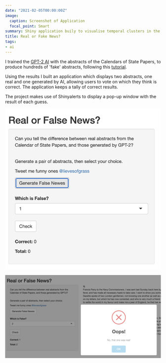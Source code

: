 ```yaml
---
date: "2021-02-05T00:00:00Z"
image:
  caption: Screenshot of Application
  focal_point: Smart
summary: Shiny application buily to visualise temporal clusters in the State Papers network
title: Real or Fake News?
tags:
- ai
---
```


I trained the [GPT-2 AI](https://openai.com/blog/better-language-models/) with the abstracts of the Calendars of State Papers, to produce hundreds of 'fake' abstracts, following this [tutorial](https://minimaxir.com/2019/09/howto-gpt2/).

Using the results I built an application which displays two abstracts, one real and one generated by AI, allowing users to vote on which they think is correct. The application keeps a tally of correct results.

The project makes use of Shinyalerts to display a pop-up window with the result of each guess.

![](Screen%20Shot%202021-04-26%20at%2011.26.05.png)

![](Screen%20Shot%202021-04-26%20at%2011.26.22.png)

